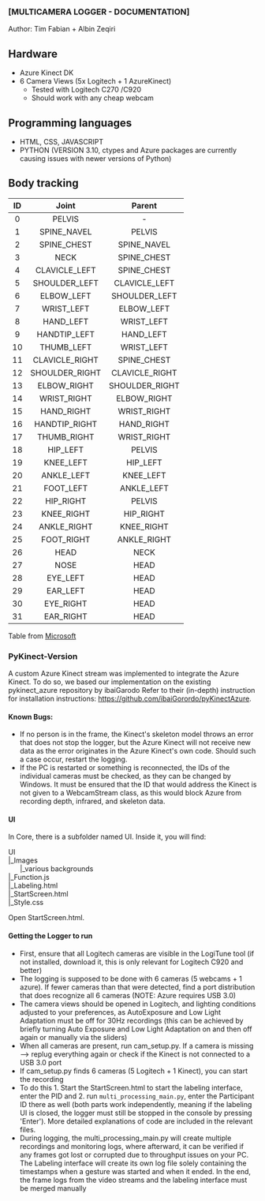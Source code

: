 ### [MULTICAMERA LOGGER - DOCUMENTATION]
Author: Tim Fabian + Albin Zeqiri  

## Hardware
- Azure Kinect DK
- 6 Camera Views (5x Logitech + 1 AzureKinect)
    - Tested with Logitech C270 /C920
    - Should work with any cheap webcam

## Programming languages
- HTML, CSS, JAVASCRIPT
- PYTHON (VERSION 3.10, ctypes and Azure packages are currently causing issues with newer versions of Python) 



## Body tracking

| ID | Joint | Parent |
|:-----:|:----:|:------:|
|0  |PELVIS                    |-|
|1  |SPINE_NAVEL               |PELVIS|
|2  |SPINE_CHEST               |SPINE_NAVEL|
|3  |NECK                      |SPINE_CHEST|
|4  |CLAVICLE_LEFT             |SPINE_CHEST|
|5  |SHOULDER_LEFT             |CLAVICLE_LEFT|
|6  |ELBOW_LEFT                |SHOULDER_LEFT|
|7  |WRIST_LEFT                |ELBOW_LEFT|
|8  |HAND_LEFT                 |WRIST_LEFT|
|9  |HANDTIP_LEFT              |HAND_LEFT|
|10 |THUMB_LEFT                |WRIST_LEFT|
|11 |CLAVICLE_RIGHT            |SPINE_CHEST|
|12 |SHOULDER_RIGHT            |CLAVICLE_RIGHT|
|13 |ELBOW_RIGHT               |SHOULDER_RIGHT|
|14 |WRIST_RIGHT               |ELBOW_RIGHT|
|15 |HAND_RIGHT                |WRIST_RIGHT|
|16 |HANDTIP_RIGHT             |HAND_RIGHT|
|17 |THUMB_RIGHT               |WRIST_RIGHT|
|18 |HIP_LEFT                  |PELVIS|
|19 |KNEE_LEFT                 |HIP_LEFT|
|20 |ANKLE_LEFT                |KNEE_LEFT|
|21 |FOOT_LEFT                 |ANKLE_LEFT|
|22 |HIP_RIGHT                 |PELVIS|
|23 |KNEE_RIGHT                |HIP_RIGHT|
|24 |ANKLE_RIGHT               |KNEE_RIGHT|
|25 |FOOT_RIGHT                |ANKLE_RIGHT|
|26 |HEAD                      |NECK|
|27 |NOSE                      |HEAD|
|28 |EYE_LEFT                  |HEAD|
|29 |EAR_LEFT                  |HEAD|
|30 |EYE_RIGHT                 |HEAD|
|31 |EAR_RIGHT                 |HEAD|

Table from [Microsoft](https://learn.microsoft.com/de-de/azure/kinect-dk/body-joints)

### PyKinect-Version

A custom Azure Kinect stream was implemented to integrate the Azure Kinect. To do so, we based our implementation on the existing pykinect_azure repository by ibaiGarodo
Refer to their (in-depth) instruction for installation instructions: https://github.com/ibaiGorordo/pyKinectAzure.

#### Known Bugs:

- If no person is in the frame, the Kinect's skeleton model throws an error that does not stop the logger, but the Azure Kinect will not receive new data as the error originates in the Azure Kinect's own code. Should such a case occur, restart the logging.
- If the PC is restarted or something is reconnected, the IDs of the individual cameras must be checked, as they can be changed by Windows. It must be ensured that the ID that would address the Kinect is not given to a WebcamStream class, as this would block Azure from recording depth, infrared, and skeleton data.


#### UI
In Core, there is a subfolder named UI. Inside it, you will find:

UI  
|_Images  
&nbsp; &nbsp; &nbsp;   |_various backgrounds  
|_Function.js  
|_Labeling.html  
|_StartScreen.html  
|_Style.css  

Open StartScreen.html.

#### Getting the Logger to run
* First, ensure that all Logitech cameras are visible in the LogiTune tool (if not installed, download it, this is only relevant for Logitech C920 and better)
* The logging is supposed to be done with 6 cameras (5 webcams + 1 azure). If fewer cameras than that were detected, find a port distribution that does recognize all 6 cameras (NOTE: Azure requires USB 3.0)
* The camera views should be opened in Logitech, and lighting conditions adjusted to your preferences, as AutoExposure and Low Light Adaptation must be off for 30Hz recordings (this can be achieved by briefly turning Auto Exposure and Low Light Adaptation on and then off again or manually via the sliders)
* When all cameras are present, run cam_setup.py. If a camera is missing --> replug everything again or check if the Kinect is not connected to a USB 3.0 port
* If cam_setup.py finds 6 cameras (5 Logitech + 1 Kinect), you can start the recording
* To do this 1. Start the StartScreen.html to start the labeling interface, enter the PID and 2. run ``multi_processing_main.py``, enter the Participant ID there as well (both parts work independently, meaning if the labeling UI is closed, the logger must still be stopped in the console by pressing 'Enter'). More detailed explanations of code are included in the relevant files.
* During logging, the multi_processing_main.py will create multiple recordings and monitoring logs, where afterward, it can be verified if any frames got lost or corrupted due to throughput issues on your PC. The Labeling interface will create its own log file solely containing the timestamps when a gesture was started and when it ended. In the end, the frame logs from the video streams and the labeling interface must be merged manually

